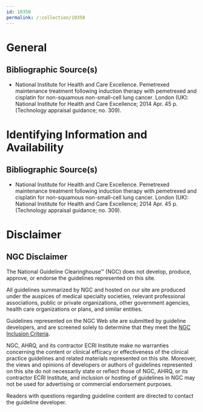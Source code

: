 ```yaml
---
id: 10350
permalink: /:collection/10350
---
```


# General

## Bibliographic Source(s)

- National Institute for Health and Care Excellence. Pemetrexed maintenance treatment following induction therapy with pemetrexed and cisplatin for non-squamous non-small-cell lung cancer. London (UK): National Institute for Health and Care Excellence; 2014 Apr. 45 p. (Technology appraisal guidance; no. 309).

# Identifying Information and Availability

## Bibliographic Source(s)

- National Institute for Health and Care Excellence. Pemetrexed maintenance treatment following induction therapy with pemetrexed and cisplatin for non-squamous non-small-cell lung cancer. London (UK): National Institute for Health and Care Excellence; 2014 Apr. 45 p. (Technology appraisal guidance; no. 309).

# Disclaimer

## NGC Disclaimer

The National Guideline Clearinghouse™ (NGC) does not develop, produce, approve, or endorse the guidelines represented on this site.

All guidelines summarized by NGC and hosted on our site are produced under the auspices of medical specialty societies, relevant professional associations, public or private organizations, other government agencies, health care organizations or plans, and similar entities.

Guidelines represented on the NGC Web site are submitted by guideline developers, and are screened solely to determine that they meet the [NGC Inclusion Criteria](/help-and-about/summaries/inclusion-criteria).

NGC, AHRQ, and its contractor ECRI Institute make no warranties concerning the content or clinical efficacy or effectiveness of the clinical practice guidelines and related materials represented on this site. Moreover, the views and opinions of developers or authors of guidelines represented on this site do not necessarily state or reflect those of NGC, AHRQ, or its contractor ECRI Institute, and inclusion or hosting of guidelines in NGC may not be used for advertising or commercial endorsement purposes.

Readers with questions regarding guideline content are directed to contact the guideline developer.

